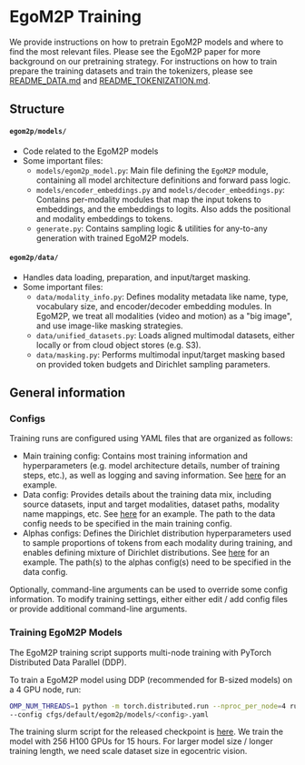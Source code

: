 # EgoM2P Training

We provide instructions on how to pretrain EgoM2P models and where to find the most relevant files. Please see the EgoM2P paper for more background on our pretraining strategy. For instructions on how to train prepare the training datasets and train the tokenizers, please see [README_DATA.md](README_DATA.md) and [README_TOKENIZATION.md](README_TOKENIZATION.md).

## Structure

#### `egom2p/models/`
- Code related to the EgoM2P models
- Some important files:
    - `models/egom2p_model.py`: Main file defining the `EgoM2P` module, containing all model architecture definitions and forward pass logic.
    - `models/encoder_embeddings.py` and `models/decoder_embeddings.py`: Contains per-modality modules that map the input tokens to embeddings, and the embeddings to logits. Also adds the positional and modality embeddings to tokens.
    - `generate.py`: Contains sampling logic & utilities for any-to-any generation with trained EgoM2P models.

#### `egom2p/data/`
- Handles data loading, preparation, and input/target masking.
- Some important files:
    - `data/modality_info.py`: Defines modality metadata like name, type, vocabulary size, and encoder/decoder embedding modules. In EgoM2P, we treat all modalities (video and motion) as a "big image", and use image-like masking strategies. 
    - `data/unified_datasets.py`: Loads aligned multimodal datasets, either locally or from cloud object stores (e.g. S3).
    - `data/masking.py`: Performs multimodal input/target masking based on provided token budgets and Dirichlet sampling parameters.


## General information

### Configs

Training runs are configured using YAML files that are organized as follows:
- Main training config: Contains most training information and hyperparameters (e.g. model architecture details, number of training steps, etc.), as well as logging and saving information. See [here](cfgs/default/egom2p/models/main/ego-b_mod4_500b_clariden_2048_camcv_depthdenoise.yaml) for an example.
- Data config: Provides details about the training data mix, including source datasets, input and target modalities, dataset paths, modality name mappings, etc. See [here](cfgs/default/egom2p/data/ego/main/mix_mod4_all2all_2048.yaml) for an example. The path to the data config needs to be specified in the main training config.
- Alphas configs: Defines the Dirichlet distribution hyperparameters used to sample proportions of tokens from each modality during training, and enables defining mixture of Dirichlet distributions. See [here](cfgs/default/egom2p/alphas_mixture/main/mix_mod4_all2all_uni.yaml) for an example. The path(s) to the alphas config(s) need to be specified in the data config.

Optionally, command-line arguments can be used to override some config information. To modify training settings, either either edit / add config files or provide additional command-line arguments.


### Training EgoM2P Models

The EgoM2P training script supports multi-node training with PyTorch Distributed Data Parallel (DDP).

To train a EgoM2P model using DDP (recommended for B-sized models) on a 4 GPU node, run:

```bash
OMP_NUM_THREADS=1 python -m torch.distributed.run --nproc_per_node=4 run_training_egom2p.py \
--config cfgs/default/egom2p/models/<config>.yaml
```

The training slurm script for the released checkpoint is [here](train_slurm_script/clariden_main_500b_2048.slurm). We train the model with 256 H100 GPUs for 15 hours. For larger model size / longer training length, we need scale dataset size in egocentric vision.
